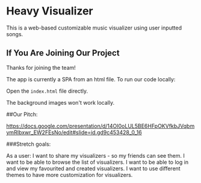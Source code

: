 # Heavy Visualizer

This is a web-based customizable music visualizer using user inputted songs.

## If You Are Joining Our Project

Thanks for joining the team!

The app is currently a SPA from an html file. To run our code locally:

Open the `index.html` file directly.

The background images won't work locally.

##Our Pitch:

https://docs.google.com/presentation/d/14OI0oLUL5BE6HFpOKVfkbJVqbmymRIbxwr_EW2FEsNo/edit#slide=id.gd9c453428_0_16

###Stretch goals:

As a user:
  I want to share my visualizers - so my friends can see them.
  I want to be able to browse the list of visualizers.
  I want to be able to log in and view my favourited and created visualizers.
  I want to use different themes to have more customization for visualizers.
